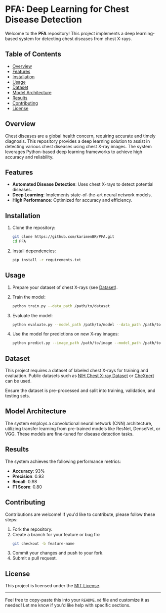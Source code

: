 
# PFA: Deep Learning for Chest Disease Detection

Welcome to the **PFA** repository! This project implements a deep learning-based system for detecting chest diseases from chest X-rays.

## Table of Contents

- [Overview](#overview)
- [Features](#features)
- [Installation](#installation)
- [Usage](#usage)
- [Dataset](#dataset)
- [Model Architecture](#model-architecture)
- [Results](#results)
- [Contributing](#contributing)
- [License](#license)

## Overview

Chest diseases are a global health concern, requiring accurate and timely diagnosis. This repository provides a deep learning solution to assist in detecting various chest diseases using chest X-ray images. The system leverages Python-based deep learning frameworks to achieve high accuracy and reliability.

## Features

- **Automated Disease Detection**: Uses chest X-rays to detect potential diseases.
- **Deep Learning**: Implements state-of-the-art neural network models.
- **High Performance**: Optimized for accuracy and efficiency.

## Installation

1. Clone the repository:
   ```bash
   git clone https://github.com/karimenBR/PFA.git
   cd PFA
   ```

2. Install dependencies:
   ```bash
   pip install -r requirements.txt
   ```

## Usage

1. Prepare your dataset of chest X-rays (see [Dataset](#dataset)).
2. Train the model:
   ```bash
   python train.py --data_path /path/to/dataset
   ```
3. Evaluate the model:
   ```bash
   python evaluate.py --model_path /path/to/model --data_path /path/to/dataset
   ```

4. Use the model for predictions on new X-ray images:
   ```bash
   python predict.py --image_path /path/to/image --model_path /path/to/model
   ```

## Dataset

This project requires a dataset of labeled chest X-rays for training and evaluation. Public datasets such as [NIH Chest X-ray Dataset](https://www.kaggle.com/nih-chest-xrays/data) or [CheXpert](https://stanfordmlgroup.github.io/competitions/chexpert/) can be used.

Ensure the dataset is pre-processed and split into training, validation, and testing sets.

## Model Architecture

The system employs a convolutional neural network (CNN) architecture, utilizing transfer learning from pre-trained models like ResNet, DenseNet, or VGG. These models are fine-tuned for disease detection tasks.

## Results

The system achieves the following performance metrics:

- **Accuracy**: 93%
- **Precision**: 0.93
- **Recall**: 0.98
- **F1 Score**: 0.80


## Contributing

Contributions are welcome! If you'd like to contribute, please follow these steps:

1. Fork the repository.
2. Create a branch for your feature or bug fix:
   ```bash
   git checkout -b feature-name
   ```
3. Commit your changes and push to your fork.
4. Submit a pull request.

## License

This project is licensed under the [MIT License](LICENSE).

---

Feel free to copy-paste this into your `README.md` file and customize it as needed! Let me know if you'd like help with specific sections.
